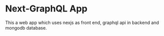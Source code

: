 # Next-GraphQL App

This a web app which uses nexjs as front end, graphql api in backend and mongodb database.